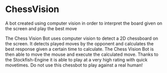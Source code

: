 # ChessVision
A bot created using computer vision in order to interpret the board given on the screen and play the best move


The Chess Vision Bot uses computer vision to detect a 2D chessboard on the screen. It detects played moves by the opponent and calculates the best response given a certain time to calculate. The Chess Vision Bot is then able to move the mouse and execute the calculated move.
Thanks to the Stockfish-Engine it is able to play at a very high rating with quick movetimes.
Do not use this chessbot to play against a real human!